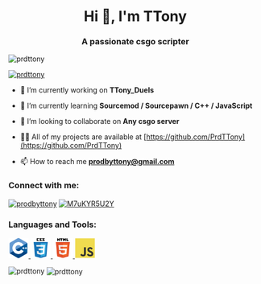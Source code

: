 <h1 align="center">Hi 👋, I'm TTony</h1>
<h3 align="center">A passionate csgo scripter</h3>

<p align="left"> <img src="https://komarev.com/ghpvc/?username=prdttony&label=Profile%20views&color=0e75b6&style=flat" alt="prdttony" /> </p>

<p align="left"> <a href="https://github.com/ryo-ma/github-profile-trophy"><img src="https://github-profile-trophy.vercel.app/?username=prdttony" alt="prdttony" /></a> </p>

- 🔭 I’m currently working on **TTony_Duels**

- 🌱 I’m currently learning **Sourcemod / Sourcepawn / C++ / JavaScript**

- 👯 I’m looking to collaborate on **Any csgo server**

- 👨‍💻 All of my projects are available at [https://github.com/PrdTTony](https://github.com/PrdTTony)

- 📫 How to reach me **prodbyttony@gmail.com**

<h3 align="left">Connect with me:</h3>
<p align="left">
<a href="https://instagram.com/prodbyttony" target="blank"><img align="center" src="https://raw.githubusercontent.com/rahuldkjain/github-profile-readme-generator/master/src/images/icons/Social/instagram.svg" alt="prodbyttony" height="30" width="40" /></a>
<a href="https://discord.gg/M7uKYR5U2Y" target="blank"><img align="center" src="https://raw.githubusercontent.com/rahuldkjain/github-profile-readme-generator/master/src/images/icons/Social/discord.svg" alt="M7uKYR5U2Y" height="30" width="40" /></a>
</p>

<h3 align="left">Languages and Tools:</h3>
<p align="left"> <a href="https://www.w3schools.com/cpp/" target="_blank" rel="noreferrer"> <img src="https://raw.githubusercontent.com/devicons/devicon/master/icons/cplusplus/cplusplus-original.svg" alt="cplusplus" width="40" height="40"/> </a> <a href="https://www.w3schools.com/css/" target="_blank" rel="noreferrer"> <img src="https://raw.githubusercontent.com/devicons/devicon/master/icons/css3/css3-original-wordmark.svg" alt="css3" width="40" height="40"/> </a> <a href="https://www.w3.org/html/" target="_blank" rel="noreferrer"> <img src="https://raw.githubusercontent.com/devicons/devicon/master/icons/html5/html5-original-wordmark.svg" alt="html5" width="40" height="40"/> </a> <a href="https://developer.mozilla.org/en-US/docs/Web/JavaScript" target="_blank" rel="noreferrer"> <img src="https://raw.githubusercontent.com/devicons/devicon/master/icons/javascript/javascript-original.svg" alt="javascript" width="40" height="40"/> </a> </p>

<p><img align="left" src="https://github-readme-stats.vercel.app/api/top-langs?username=prdttony&show_icons=true&locale=en&layout=compact" alt="prdttony" /></p>

<p>&nbsp;<img align="center" src="https://github-readme-stats.vercel.app/api?username=prdttony&show_icons=true&locale=en" alt="prdttony" /></p>

